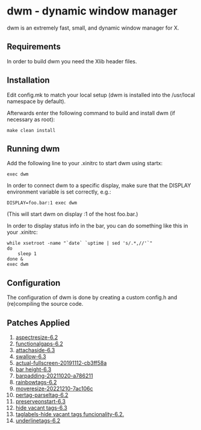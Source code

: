dwm - dynamic window manager
============================
dwm is an extremely fast, small, and dynamic window manager for X.


Requirements
------------
In order to build dwm you need the Xlib header files.


Installation
------------
Edit config.mk to match your local setup (dwm is installed into
the /usr/local namespace by default).

Afterwards enter the following command to build and install dwm (if
necessary as root):

    make clean install


Running dwm
-----------
Add the following line to your .xinitrc to start dwm using startx:

    exec dwm

In order to connect dwm to a specific display, make sure that
the DISPLAY environment variable is set correctly, e.g.:

    DISPLAY=foo.bar:1 exec dwm

(This will start dwm on display :1 of the host foo.bar.)

In order to display status info in the bar, you can do something
like this in your .xinitrc:

    while xsetroot -name "`date` `uptime | sed 's/.*,//'`"
    do
    	sleep 1
    done &
    exec dwm


Configuration
-------------
The configuration of dwm is done by creating a custom config.h
and (re)compiling the source code.

Patches Applied
---------------
1. [aspectresize-6.2](https://dwm.suckless.org/patches/aspectresize/)
2. [functionalgaps-6.2](https://dwm.suckless.org/patches/functionalgaps/)
3. [attachaside-6.3](https://dwm.suckless.org/patches/attachaside/)
4. [swallow-6.3](https://dwm.suckless.org/patches/swallow/)
5. [actual-fullscreen-20191112-cb3ff58a](https://dwm.suckless.org/patches/actualfullscreen/)
6. [bar height-6.3](https://dwm.suckless.org/patches/bar_height/)
7. [barpadding-20211020-a786211](https://dwm.suckless.org/patches/barpadding/dwm-barpadding-20211020-a786211.diff)
8. [rainbowtags-6.2](https://dwm.suckless.org/patches/rainbowtags/dwm-rainbowtags-6.2.diff)
9. [moveresize-20221210-7ac106c](https://dwm.suckless.org/patches/moveresize/)
10. [pertag-parseltag-6.2](https://dwm.suckless.org/patches/pertag/)
11. [preserveonstart-6.3](https://dwm.suckless.org/patches/preserveonrestart/)
12. [hide vacant tags-6.3](https://dwm.suckless.org/patches/hide_vacant_tags/)
13. [taglabels-hide vacant tags funcionality-6.2.](https://dwm.suckless.org/patches/taglabels/)
14. [underlinetags-6.2](https://dwm.suckless.org/patches/underlinetags/)

